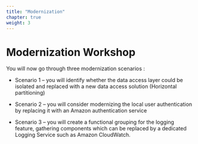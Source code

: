 ```yaml
---
title: "Modernization" 
chapter: true 
weight: 3 
---
```


# Modernization Workshop

You will now go through three modernization scenarios :

- Scenario 1 – you will identify whether the data access layer could be isolated and replaced with a new data access solution (Horizontal partitioning)

- Scenario 2 – you will consider modernizing the local user authentication by replacing it with an Amazon authentication service

- Scenario 3 – you will create a functional grouping for the logging feature, gathering components which can be replaced by a dedicated Logging Service such as Amazon CloudWatch.

